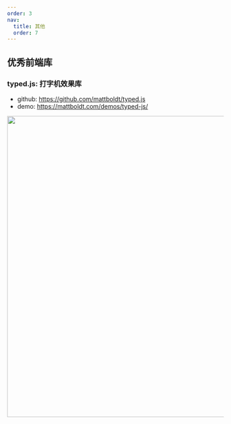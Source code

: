 ```yaml
---
order: 3
nav:
  title: 其他
  order: 7
---
```


## 优秀前端库

### typed.js: 打字机效果库

- github: https://github.com/mattboldt/typed.js
- demo: https://mattboldt.com/demos/typed-js/

<img src="https://pic2.zhimg.com/80/v2-e9f595804f8d304bee206c1f497c5711_1440w.jpg" referrer="no-referrer" width="700px">

